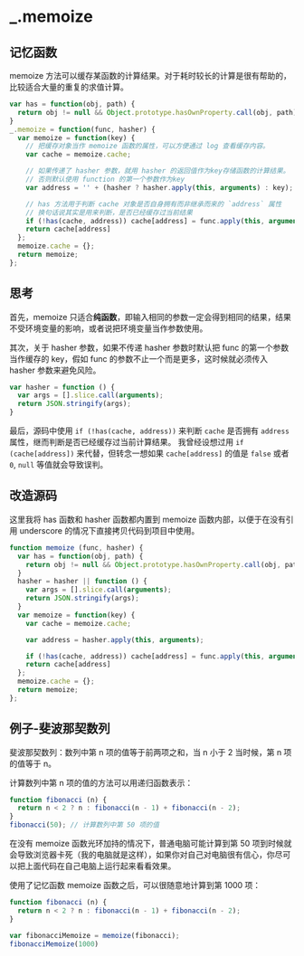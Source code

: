 # _.memoize

## 记忆函数

memoize 方法可以缓存某函数的计算结果。对于耗时较长的计算是很有帮助的，比较适合大量的重复的求值计算。


```js
var has = function(obj, path) {
  return obj != null && Object.prototype.hasOwnProperty.call(obj, path);
}
_.memoize = function(func, hasher) {
  var memoize = function(key) {
    // 把缓存对象当作 memoize 函数的属性，可以方便通过 log 查看缓存内容。
    var cache = memoize.cache;

    // 如果传递了 hasher 参数，就用 hasher 的返回值作为key存储函数的计算结果。
    // 否则默认使用 function 的第一个参数作为key
    var address = '' + (hasher ? hasher.apply(this, arguments) : key);

    // has 方法用于判断 cache 对象是否自身拥有而非继承而来的 `address` 属性
    // 换句话说其实是用来判断，是否已经缓存过当前结果
    if (!has(cache, address)) cache[address] = func.apply(this, arguments);
    return cache[address]
  };
  memoize.cache = {};
  return memoize;
};
```

## 思考

首先，memoize 只适合**纯函数**，即输入相同的参数一定会得到相同的结果，结果不受环境变量的影响，或者说把环境变量当作参数使用。

其次，关于 hasher 参数，如果不传递 hasher 参数时默认把 func 的第一个参数当作缓存的 key，假如 func 的参数不止一个而是更多，这时候就必须传入 hasher 参数来避免风险。

```js
var hasher = function () {
  var args = [].slice.call(arguments);
  return JSON.stringify(args);
}
```

最后，源码中使用 `if (!has(cache, address))` 来判断 `cache` 是否拥有 `address` 属性，继而判断是否已经缓存过当前计算结果。
我曾经设想过用 `if (cache[address])` 来代替，但转念一想如果 `cache[address]` 的值是 `false` 或者 `0`, `null` 等值就会导致误判。


## 改造源码

这里我将 has 函数和 hasher 函数都内置到 memoize 函数内部，以便于在没有引用 underscore 的情况下直接拷贝代码到项目中使用。

```js
function memoize (func, hasher) {
  var has = function(obj, path) {
    return obj != null && Object.prototype.hasOwnProperty.call(obj, path);
  }
  hasher = hasher || function () {
    var args = [].slice.call(arguments);
    return JSON.stringify(args);
  }
  var memoize = function(key) {
    var cache = memoize.cache;

    var address = hasher.apply(this, arguments);

    if (!has(cache, address)) cache[address] = func.apply(this, arguments);
    return cache[address]
  };
  memoize.cache = {};
  return memoize;
};
```


## 例子-斐波那契数列

斐波那契数列：数列中第 n 项的值等于前两项之和，当 n 小于 2 当时候，第 n 项的值等于 n。

计算数列中第 n 项的值的方法可以用递归函数表示：

```js
function fibonacci (n) {
  return n < 2 ? n : fibonacci(n - 1) + fibonacci(n - 2);
}
fibonacci(50); // 计算数列中第 50 项的值
```

在没有 memoize 函数光环加持的情况下，普通电脑可能计算到第 50 项到时候就会导致浏览器卡死（我的电脑就是这样），如果你对自己对电脑很有信心，你尽可以把上面代码在自己电脑上运行起来看看效果。

使用了记忆函数 memoize 函数之后，可以很随意地计算到第 1000 项：

```js
function fibonacci (n) {
  return n < 2 ? n : fibonacci(n - 1) + fibonacci(n - 2);
}

var fibonacciMemoize = memoize(fibonacci);
fibonacciMemoize(1000)
```

